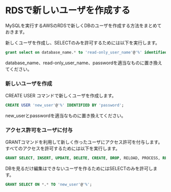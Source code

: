 # RDSで新しいユーザを作成する



MySQLを実行するAWSのRDSで新しくDBのユーザを作成する方法をまとめておきます。

新しくユーザを作成し、SELECTのみを許可するためには以下を実行します。

```sql
grant select on database_name.* to 'read-only_user_name'@'%' identified by 'password';
```

database\_name、read-only\_user\_name、passwordを適当なものに置き換えてください。

### 新しいユーザを作成

CREATE USER コマンドで新しくユーザを作成します。

```sql
CREATE USER 'new_user'@'%' IDENTIFIED BY 'password';
```

new\_userとpasswordを適当なものに置き換えてください。

### アクセス許可をユーザに付与

GRANTコマンドを利用して新しく作ったユーザにアクセス許可を付与します。 すべてのアクセスを許可するためには以下を実行します。

```sql
GRANT SELECT, INSERT, UPDATE, DELETE, CREATE, DROP, RELOAD, PROCESS, REFERENCES, INDEX, ALTER, SHOW DATABASES, CREATE TEMPORARY TABLES, LOCK TABLES, EXECUTE, REPLICATION SLAVE, REPLICATION CLIENT, CREATE VIEW, SHOW VIEW, CREATE ROUTINE, ALTER ROUTINE, CREATE USER, EVENT, TRIGGER ON *.* TO 'new_master_user'@'%' WITH GRANT OPTION;
```

DBを見るだけ編集はできないユーザを作るためにはSELECTのみを許可します。

```sql
GRANT SELECT ON *.* TO 'new_user'@'%';
```

